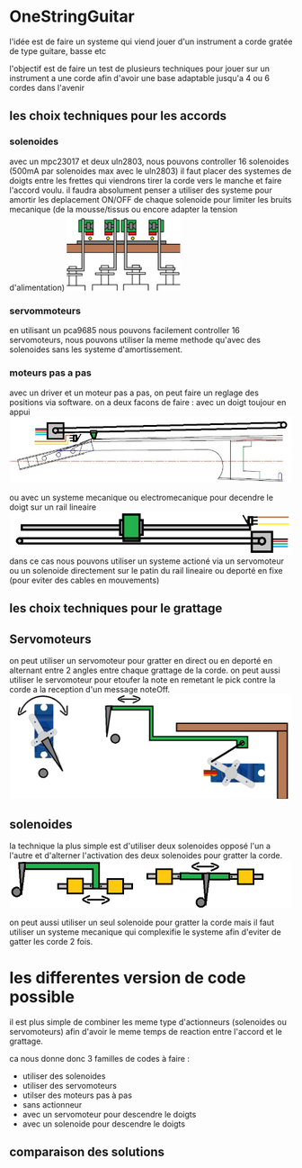 # OneStringGuitar

l'idée est de faire un systeme qui viend jouer d'un instrument a corde gratée de type guitare, basse etc 

l'objectif est de faire un test de plusieurs techniques pour jouer sur un instrument a une corde afin d'avoir une base adaptable jusqu'a 4 ou 6 cordes dans l'avenir

## les choix techniques pour les accords

### solenoides
avec un mpc23017 et deux uln2803, nous pouvons controller 16 solenoides (500mA par solenoides max avec le uln2803) 
il faut placer des systemes de doigts entre les frettes qui viendrons tirer la corde vers le manche et faire l'accord voulu. 
il faudra absolument penser a utiliser des systeme pour amortir les deplacement ON/OFF de chaque solenoide pour limiter les bruits mecanique (de la mousse/tissus ou encore adapter la tension d'alimentation) 
<img src="https://raw.githubusercontent.com/glloq/Orchestrion_ukulele/main/img/doigts.png" alt="Your image title" width=40% height=40%/>

### servommoteurs
en utilisant un pca9685 nous pouvons facilement controller 16 servomoteurs, nous pouvons utiliser la meme methode qu'avec des solenoides sans les systeme d'amortissement.

### moteurs pas a pas
avec un driver et un moteur pas a pas, on peut faire un reglage des positions via software.
on a deux facons de faire : 
avec un doigt toujour en appui 
![simple contact](https://github.com/glloq/OneStringGuitar/blob/main/img/simpleContact.png)

ou avec un systeme mecanique ou electromecanique pour decendre le doigt sur un rail lineaire  
![guide lineaire](https://github.com/glloq/OneStringGuitar/blob/main/img/guide%20lineaire.png)
dans ce cas nous pouvons utiliser un systeme actioné via un servomoteur ou un solenoide directement sur le patin du rail lineaire ou deporté en fixe (pour eviter des cables en mouvements) 

## les choix techniques pour le grattage

## Servomoteurs
on peut utiliser un servomoteur pour gratter en direct ou en deporté en alternant entre 2 angles entre chaque grattage de la corde.
on peut aussi utiliser le servomoteur pour etoufer la note en remetant le pick contre la corde a la reception d'un message noteOff.   
![grattage servo](https://github.com/glloq/OneStringGuitar/blob/main/img/grattage%20servo.png)

## solenoides
la technique la plus simple est d'utiliser deux solenoides opposé l'un a l'autre et d'alterner l'activation des deux solenoides pour gratter la corde.   
![grattage 2 solenoides](https://github.com/glloq/OneStringGuitar/blob/main/img/grattage%202%20solenoides.png)

on peut aussi utiliser un seul solenoide pour gratter la corde mais il faut utiliser un systeme mecanique qui complexifie le systeme afin d'eviter de gatter les corde 2 fois.


# les differentes version de code possible

il est plus simple de combiner les meme type d'actionneurs (solenoides ou servomoteurs) afin d'avoir le meme temps de reaction entre l'accord et le grattage.

ca nous donne donc 3 familles de codes à faire :
- utiliser des solenoides
- utiliser des servomoteurs
- utilser des moteurs pas à pas
 - sans actionneur
 - avec un servomoteur pour descendre le doigts
 - avec un solenoide pour descendre le doigts

## comparaison des solutions







